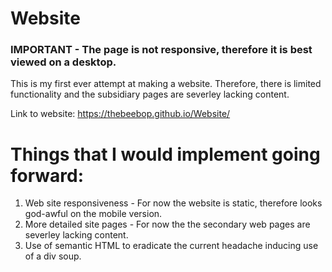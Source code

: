 # Website

### IMPORTANT - The page is not responsive, therefore it is best viewed on a desktop.
This is my first ever attempt at making a website. Therefore, there is limited functionality and the subsidiary pages are severley lacking content.

Link to website: https://thebeebop.github.io/Website/

# Things that I would implement going forward:
1. Web site responsiveness - For now the website is static, therefore looks god-awful on the mobile version.  
2. More detailed site pages - For now the the secondary web pages are severley lacking content.
3. Use of semantic HTML to eradicate the current headache inducing use of a div soup.  
